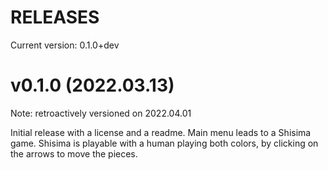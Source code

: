 # RELEASES

Current version: 0.1.0+dev

# v0.1.0 (2022.03.13)

Note: retroactively versioned on 2022.04.01

Initial release with a license and a readme.
Main menu leads to a Shisima game.
Shisima is playable with a human playing both colors, by clicking on the
arrows to move the pieces.
